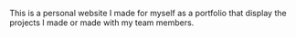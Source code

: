 This is a personal website I made for myself as a portfolio that display the projects I made or made with my team members.
